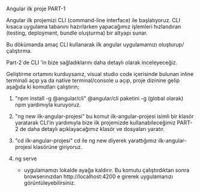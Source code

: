 Angular ilk proje PART-1

Angular ilk projemizi CLI (command-line interface) ile başlatıyoruz. CLI kısaca uygulama tabanını hazırlarken yapacağımız işlemleri hızlandıran (testing, deployment, bundle oluşturma) bir altyapı sunar. 

Bu dökümanda amaç CLI kullanarak ilk angular uygulamamızı oluşturup/çalıştırma.

Part-2 de CLI 'in bize sağladıklarını daha detaylı olarak inceleyeceğiz.

Geliştirme ortamını kurduysanız, visual studio code içerisinde bulunan inline terminali açıp ya da native terminal/console u açıp, proje dizinine gelip aşağıda ki komutları çalıştırın;


1) "npm install -g @angular/cli"
    @angular/cli paketini -g (global olarak) npm yardımıyla kuruyoruz.

2) "ng new ilk-angular-projesi" 
     bu komut ilk-angular-projesi isimli bir klasör yaratarak CLI'in yardımıyla bize ilk projemizde kullanabileceğimiz PART-2 de daha detaylı açıklayacağımız klasör ve dosyaları yaratır.
3) "cd ilk-angular-projesi"
    cd ile ng new diyerek yarattığımız ilk-angular-projesi klasörüne giriyoruz.
4) ng serve
    - uygulamamızı lokalde ayağa kaldırır. Bu komutu çalıştırdıktan sonra browserınızdan http://localhost:4200 e girerek uygulamanızı görüntüleyebilirsiniz.